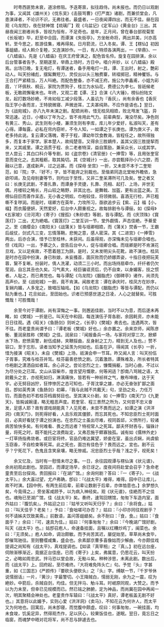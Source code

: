 <!-- { "loadSidebar": true } -->
　　时粤西匪势未衰，道涂修阻。予迭寄禀，拟往趋侍。尚未报也。而仍日以观剧为事，又闻其《雄州关》《伐东吴》《击鼓骂曹》《打严嵩》诸剧，而兼侦堂会，凡患演译者，不论识不识，无弗往者。最盛者，一日夜闻谭四出，而无不佳。昼在园观《乌龙院》，夜在财神馆【琉璃厂】观《乌盆记》《定军山》《黄金台》三出。其昼夜闻三剧者尚多，皆视为恒有，不足奇也。是年，正月间，曾在春台部观菊笙《长坂坡》毕，赶至中合园，而谭演《失街亭》，方坐帐命将，两出并美，兴亦高轩。至今思之，胜游佳集，难再得矣。日月箭流，已入冬矣。谭、王【楞仙】初因事龃龉，经人斡介复睦，又连演妙作。一日，有人特烦各演两出，一《举鼎》、一《八蜡庙》。先是《八蜡庙》在庆王府曾演之，配色皆名伶。旋复在园排演，余以后台管事者告予，至期遂至，举鼎上场时，方日中。唱介并妙，以《八蜡庙》殿焉。出场已晚，复无电灯，有谭迷者，备手用电灯一具，谭、王出时，射之，艶彩动人。叫天扮褚彪，摆髯舞短刀，灵佼出以头三触费寨，转褶掷冠，精神矍铄。与王合打严紧精当，万人呌絶。而配色整备，亦不减王府。施公为李鑫甫，小姐为彩霞，丫环佩秋、桐云，家院为贾狗子，桂兰为水仙花，费德公为李七。皆祇候老板，无敢疏懈毫末也。年终，又观二君【谭、王】合演《八大锤》，楞仙扮陆文龙，起打数场妙絶，不肯如俗工减少段落，人虽讥为『香灰』，尚有余香也【香灰指王学小香而言，王特貌微寝、声微逊耳，工夫甚纯熟，不应作是语也。】翌日，为《战宛城》，亦八九年未演之剧。配嫓尚称，惜无桂凤相嫓，败北甩发飞盔，异常迅速。近日，小楼以丁年为之，皆不肯用此气力。前辈典型，淹没尽矣。净色则有黄三、秀山，武生则有小楼，兼须生则有李库，库儿年少爱好，私淑叫天，差有心得。谭每露，必私在帘内窃听，不令人知，一如谭之于长庚也。谭为庚义子，故老多持此说。复云谭父落魄，寄子于程，谭幼年饮食教诲，皆程任之，故所得独多，而复本于家学。家本楚人，故纯楚音。又得余三胜嫡传，盖其父因三胜提挈而来，又其戚里。谭之涵贯于程、余二老者特深，益自策励，兼采众长，以成其学。世人尝云：其白口科介等专剧，如《盗宗卷》《清官册》《一捧雪》等，且用张奎官意而变化之。去其粗粝，取其肫切。其《空城计》一出，亦尝甄择孙小六之腔，而融以己意，遂成新声，过之远甚。而《探母 坐宫》一折，又未尝不本于二奎矩范，如『院』字、『好不』字，皆不能弃之别裁也。至偕弟同造北堂帐外瞻依，急欲叩谒，及见母别妻等节，则均出于至性，又非二奎呆滞所可几及矣。誉之者又曰：长庚无武剧，不善扎靠，而谭身手灵捷，扎靠、亮相、起打、上场，并世无偶。月楼较之略长，月山较之略野，非其比也。是舞戟、加盔，更有出蓝之美。王楞仙目巨而善作呆态，无小香之明姣。巾袍较佳，将领微弱。喜酒无行检，声已粗嘶不复哕润。而是时，瑶卿方在英年，力攻所习，亟欲追步云【紫、云】福【小，福】而衣履便妍，天然爱好，后台中人颇重视之。故每排剧令与谭俪，如《探母》《五家坡》《汾河湾》《寄子》《搜孤》《朱砂痣》等剧，皆与谭配。而《庆顶珠》《寳莲灯》二出，尤为絶唱。《寳莲灯》二堂互训一节，堂外觑情，声态佳絶，予綦爱之。至《摘缨会》《南阳关》《战蒲关》皆与瑶卿相嫓，而《蒲关》焚香一节，王霸后觇仗，剑式凡三变，忘情落鞘，悲惋之意，感人密深。其《二进宫》《一捧雪》两出，后亦合演，惜予已至桂林，未获间。后虽得观，亦深悔未见与瑶卿合唱也。但《戏凤》一出，予慕之久，尝告后台中人，促与瑶卿合唱。而瑶卿是时不肯演花旦戏，又以足疾故，不愿着翘工为辞。是时，又未发明尖头花靴，故不演也。桂凤是时亦在园中扮演，身已秋娘，未妄搔首，面灰败而仍娇娜弄姿，十指日夜把玩芙蓉，黧不复晰。扮装时，倩人洗濯，动须二三小时。而出场持扇牵巾，纤纤者仍欠莹润，自忘其丑也久矣。习气素大，经巨骗诓资后，仍不自束，以身媚客，技之惯者。人耻之，而已弗觉也。每与谭配《乌龙院》《胭脂虎》《御碑亭》诸作，尚须先高声价。至《战宛城》一剧，竟不肯演。闻故老言：谭在承庆时，桂凤方在妙序，复娴内媚，人多宠之，致唱压轴戏。【如《乌龙院》《胭脂虎》等皆与谭配，而仍以贴为重也。】花旦如此，至田始也。识者已预感世道之日凌，人心之就替矣。可胜慨哉！可胜慨哉！ 

　　余至今对于谭剧，尚有深悔之一事。则邂逅佳剧，当时不以为意，而后遂未再睹，如《樊城》一折是已。叫天在中和园，每连演伍子胥各剧，余因耗资，亦未能日日往观。遇《昭关》《鱼肠剑》则听之，《长亭》《樊城》弗去也。连遇两次，皆不往。而老童贵尚谓予曰：『谭老板《樊城》好也。』余亦置之。余来京师，闻陈彦衡、董润泉胜称《樊城》之佳。润泉曰：『闻报备兵一场，与家将对穿三次，掀蟒水下场，悲愤英警，射伍成赫，夹鞭脮曲，反身射之工力，精到无人及也。』赞不容口，至于忘形。读者当知予之延羡为何如也。后虽在沪，得闻其《长亭》一折，惜为接演《昭关》，未自《樊城》上场，祇演会申一节耳。昨又闻人言：叫天扮伍子胥事，究难与桂芬并驾。桂芬最善悲愤之剧。沉着激昂，谭殊难及，所长者特其巾袍剧之潇洒自如者耳。余心非之。尝论忠烈之士，慷慨捐躯，当时心曲，不过以为尽分处之已耳。文山从容柴市，煌言望月慨歌，何等闲适？卽南八骂贼之语，太尉戴头之言，亦视死如归，淋漓痛快，皆若有一种祯祥之气，散布坤维，达于天宇。必无努目凶狞，狂悖惨厉之态可知也，子胥沈挚之雄，亦必无奋张犷鄙之面目。卽如英秀演《鱼肠剑》初幕，『我与此贼不共戴天』句，坚劲之处，力任万钧，而面色初不若桂芬绉眉努目也。至其演义仆剧，如《一捧雪》《南天门》《九更天》，皆肫诚婉谨，略无粗恶声度。若奎官、程三景然之所为，又何尝不忠义奋发，足感人耶？故有谓戏胡能真？人见死者，未尝不畏而远之，如谭之演《洪洋洞》《南天门》，则死得好看，人且乐观其僵颤，而忘其死也。不知忠臣烈士死时面目，必真好看犹于谭之扮演也。在忠烈之士虽出尽难，视同首邱，义愤所行，较诸病苦愉快多矣。有何难看、畏之而远者？特视常人之死耳。鄙夫怀财吝与，锱铢计量，将死之时，既不能托之浪费趾定，又弗忍施于鳏寡独孤。诚有如《儒林外史》一灯草扬指弗敛者。或巨宦将终，官品仍难达冀望，娇妾在室，虽出贞娴，尚虞偷玉窃香，不自检束等死耳。此之死也，面岂有佳色乎？畏而远之，宜也。剧不云乎？宁死花下，色鬼且含笑泉壤，略无惨戚。况忠臣烈士乎哉？浅之乎，视死矣！ 

　　余又忆及，当时有一慰情未尽之事。一日，余往园观谭与楞仙演《状元谱》，余尚初观此剧也。至园迟，而谭定场早，余已讶之。度夜间将赴堂会召乎？急命老童贵至后台探询。贵回报曰：『在湖广馆。』余询何剧？答曰：『一《寄子》，一《战太平》。』余大喜过望，尤卢弗确，卽曰：『《战太平》难得，难得。园中已让库儿，故不时演。【园中例，有两生前后辈，前辈让数剧于后辈，亦体恤意也。】余梦想久矣，今竟得之。』旁坐客咸顾予，以为病入神经矣。观《状元谱》，佳絶而不之佳也。魂殆已至湖广馆，佳《战太平》矣。奏终，速驾回甥馆，匆匆下车造内室，面外姑曰：『腹饥矣』。外姑迎之曰：『姑爷又听叫天归乎？』余曰：『余将食。』姑曰：『叫天佳乎？老矣！』予曰：『食咄嗟可办否？』姑曰：『小印亦同往观剧乎？何不请姊夫饮致美斋。』前数语，盖问答龃龉矣。余不耐曰：『食，食。』姑曰：『食面乎？』余曰：『可，速具为佳。』姑曰：『何事匆匆？』余曰：『今晚湖广馆好剧，叫天《战太平》也。』姑卽召庖人，命速备挂面，且嘱以红糟炒鸡丁，闽菜也。余曰：『无须矣。』庖人如命，调治颇敏。而予尚苦其迟，屡促始至。草草尚未食毕，卽催驾驰往。至则簪缨咸集，盛会也。余素鄙京曹多喜像姑而少解曲，今亦颇佳戏提调之尚知有《战太平》，真戏提调也。【如读『真宰相』之『真』。】初在远台座，伺隙渐移渐近，竟据正台佳座。已而《寄子》上矣，弗属意，仍思花云，叫天扮之，必略如周忠武。拌马恐以堂会故，无觔斗矣。种种涉思，未离此剧。数出后，而《战太平》上。回府起，至尽难终。『大将难免阵头亡』句。予觉『头』字甚重，如《三国志》《严颜传》『要砍头便砍头』之『头』字。缚献一节，『千岁爷休说懦弱话』一片，『黄沙』字最警切。小王降贼白，懦弱无刚，余为之一震，叹为絶妙。中箭后，杀贼自刭，均佳。但无拌马、觔斗耳。时岷原同观，大赞之。而予以为力未至，但幸已见规模而已。然已铭之肺腑，定为神品，而尚冀在园中再闻一次，明其聚精会神处也。老童贵作车辕曰：『《战太平》真好，谭老板盖无剧不好也。』其意将以此媚予，实则心爱《洪洋洞》《卖马》，不知花云为何许人，而太平又为何地也。回寓后，尚未卽寝，而觉腹中颇虚。叹曰：何事匆匆，一碗挂面，均未食竣，饥奚足异，然得观杰作，足以厌心，较果饭佳也，遂眠。翌日，竟忘日之临窗，而魂梦中晤对花将军，尚不忍与辞遽去也。 

